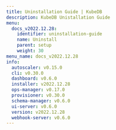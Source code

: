 ```yaml
---
title: Uninstallation Guide | KubeDB
description: KubeDB Unistallation Guide
menu:
  docs_v2022.12.28:
    identifier: uninstallation-guide
    name: Uninstall
    parent: setup
    weight: 30
menu_name: docs_v2022.12.28
info:
  autoscaler: v0.15.0
  cli: v0.30.0
  dashboard: v0.6.0
  installer: v2022.12.28
  ops-manager: v0.17.0
  provisioner: v0.30.0
  schema-manager: v0.6.0
  ui-server: v0.6.0
  version: v2022.12.28
  webhook-server: v0.6.0
---
```


